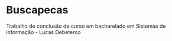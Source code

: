 # Buscapecas
Trabalho de conclusão de curso em bacharelado em Sistemas de informação - Lucas Debeterco
